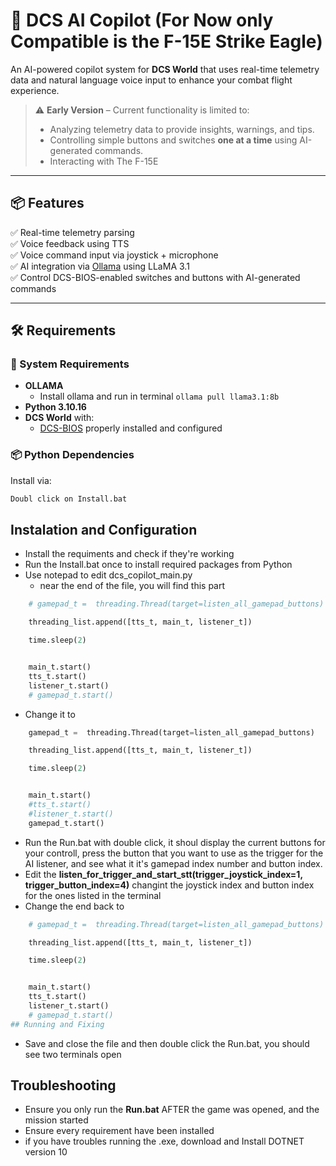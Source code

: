 # 🛫 DCS AI Copilot (For Now only Compatible is the F-15E Strike Eagle)

An AI-powered copilot system for **DCS World** that uses real-time telemetry data and natural language voice input to enhance your combat flight experience.

> ⚠️ **Early Version** – Current functionality is limited to:
> - Analyzing telemetry data to provide insights, warnings, and tips.
> - Controlling simple buttons and switches **one at a time** using AI-generated commands.
> - Interacting with The F-15E
---

## 📦 Features

✅ Real-time telemetry parsing  
✅ Voice feedback using TTS  
✅ Voice command input via joystick + microphone  
✅ AI integration via [Ollama](https://ollama.com) using LLaMA 3.1  
✅ Control DCS-BIOS-enabled switches and buttons with AI-generated commands

---

## 🛠️ Requirements

### 🔧 System Requirements

- **OLLAMA**
  - Install ollama and run in terminal `ollama pull llama3.1:8b`
- **Python 3.10.16**
- **DCS World** with:
  - [DCS-BIOS](https://github.com/DCS-Skunkworks/dcs-bios/tree/main) properly installed and configured
### 📦 Python Dependencies

Install via:

```bash
Doubl click on Install.bat
```
## Instalation and Configuration
- Install the requiments and check if they're working
- Run the Install.bat once to install required packages from Python
- Use notepad to edit dcs_copilot_main.py 
  - near the end of the file, you will find this part
```Python
    # gamepad_t =  threading.Thread(target=listen_all_gamepad_buttons)

    threading_list.append([tts_t, main_t, listener_t])

    time.sleep(2)


    main_t.start()
    tts_t.start()
    listener_t.start()
    # gamepad_t.start() 
```
- Change it to 
```Python
    gamepad_t =  threading.Thread(target=listen_all_gamepad_buttons)

    threading_list.append([tts_t, main_t, listener_t])

    time.sleep(2)


    main_t.start()
    #tts_t.start()
    #listener_t.start()
    gamepad_t.start() 
```
- Run the Run.bat with double click, it shoul display the current buttons for your controll, press the button that you want to use as the trigger for the AI listener, and see what it it's gamepad index number and button index.
- Edit the **listen_for_trigger_and_start_stt(trigger_joystick_index=1, trigger_button_index=4)** changint the joystick index and button index for the ones listed in the terminal
- Change the end back to 
```Python
    # gamepad_t =  threading.Thread(target=listen_all_gamepad_buttons)

    threading_list.append([tts_t, main_t, listener_t])

    time.sleep(2)


    main_t.start()
    tts_t.start()
    listener_t.start()
    # gamepad_t.start() 
## Running and Fixing
```
- Save and close the file and then double click the Run.bat, you should see two terminals open
 
## Troubleshooting
- Ensure you only run the **Run.bat** AFTER the game was opened, and the mission started
- Ensure every requirement have been installed
- if you have troubles running the .exe, download and Install DOTNET version 10

